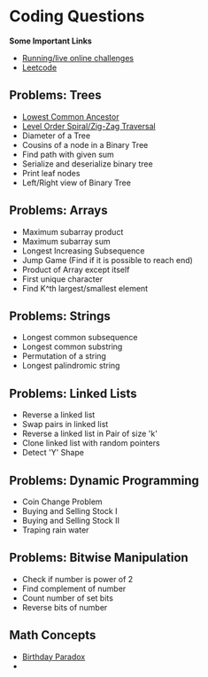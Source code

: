 # Coding Questions

**Some Important Links**
 - [Running/live online challenges](https://clist.by)
 - [Leetcode](https://leetcode.com)

## Problems: Trees
 - [Lowest Common Ancestor](https://github.com/ashif14/coding-practice/blob/master/src/trees/LowerCommonAncestor.java)
 - [Level Order Spiral/Zig-Zag Traversal](https://github.com/ashif14/coding-practice/blob/master/src/trees/LevelOrderSpiral.java)
 - Diameter of a Tree
 - Cousins of a node in a Binary Tree
 - Find path with given sum
 - Serialize and deserialize binary tree
 - Print leaf nodes
 - Left/Right view of Binary Tree

## Problems: Arrays
- Maximum subarray product
- Maximum subarray sum
- Longest Increasing Subsequence
- Jump Game (Find if it is possible to reach end)
- Product of Array except itself
- First unique character
- Find K^th largest/smallest element

## Problems: Strings
- Longest common subsequence
- Longest common substring
- Permutation of a string
- Longest palindromic string

## Problems: Linked Lists
- Reverse a linked list
- Swap pairs in linked list
- Reverse a linked list in Pair of size 'k'
- Clone linked list with random pointers
- Detect 'Y' Shape

## Problems: Dynamic Programming
- Coin Change Problem
- Buying and Selling Stock I
- Buying and Selling Stock II
- Traping rain water

## Problems: Bitwise Manipulation
- Check if number is power of 2
- Find complement of number
- Count number of set bits
- Reverse bits of number

## Math Concepts
- [Birthday Paradox](https://www.geeksforgeeks.org/birthday-paradox/)
- 